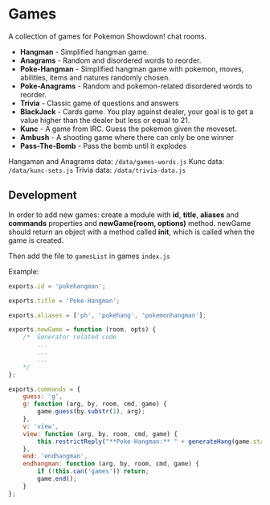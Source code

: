 Games
====================

A collection of games for Pokemon Showdown! chat rooms. 

 - **Hangman** - Simplified hangman game.
 - **Anagrams** - Random and disordered words to reorder.
 - **Poke-Hangman** - Simplified hangman game with pokemon, moves, abilities, items and natures randomly chosen.
 - **Poke-Anagrams** - Random and pokemon-related disordered words to reorder.
 - **Trivia** - Classic game of questions and answers
 - **BlackJack** - Cards game. You play against dealer, your goal is to get a value higher than the dealer but less or equal to 21.
 - **Kunc** - A game from IRC. Guess the pokemon given the moveset.
 - **Ambush** - A shooting game where there can only be one winner
 - **Pass-The-Bomb** - Pass the bomb until it explodes

Hangaman and Anagrams data: `/data/games-words.js`
Kunc data: `/data/kunc-sets.js`
Trivia data: `/data/trivia-data.js`

Development
------------

In order to add new games: create a module with **id**, **title**, **aliases** and **commands** properties and **newGame(room, options)** method. newGame should return an object with a method called **init**, which is called when the game is created.

Then add the file to `gamesList` in games `index.js`

Example:
```js
exports.id = 'pokehangman';

exports.title = 'Poke-Hangman';

exports.aliases = ['ph', 'pokehang', 'pokemonhangman'];

exports.newGame = function (room, opts) {
	/*	Generator related code
		...
		...
		...
	*/
};

exports.commands = {
	guess: 'g',
	g: function (arg, by, room, cmd, game) {
		game.guess(by.substr(1), arg);
	},
	v: 'view',
	view: function (arg, by, room, cmd, game) {
		this.restrictReply("**Poke-Hangman:** " + generateHang(game.status) + " | **" + game.clue + "** | " + game.said.sort().join(' '), 'games');
	},
	end: 'endhangman',
	endhangman: function (arg, by, room, cmd, game) {
		if (!this.can('games')) return;
		game.end();
	}
};

```
